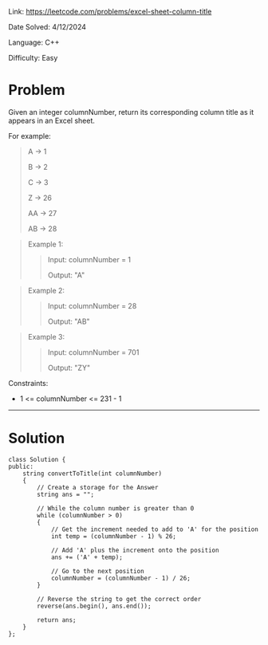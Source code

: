 Link: https://leetcode.com/problems/excel-sheet-column-title

Date Solved: 4/12/2024

Language: C++

Difficulty: Easy

# Problem

Given an integer columnNumber, return its corresponding column title as it appears in an Excel sheet.

For example:

>A -> 1
>
>B -> 2
>
>C -> 3
>
>Z -> 26
>
>AA -> 27
>
>AB -> 28 

>Example 1:
>
>>
>>Input: columnNumber = 1
>>
>>Output: "A"

>Example 2:
>
>>Input: columnNumber = 28
>>
>>Output: "AB"

>Example 3:
>
>>Input: columnNumber = 701
>>
>>Output: "ZY"
 

Constraints:

- 1 <= columnNumber <= 231 - 1

---

# Solution

```
class Solution {
public:
    string convertToTitle(int columnNumber) 
    {
        // Create a storage for the Answer
        string ans = "";

        // While the column number is greater than 0 
        while (columnNumber > 0)
        {
            // Get the increment needed to add to 'A' for the position
            int temp = (columnNumber - 1) % 26;

            // Add 'A' plus the increment onto the position
            ans += ('A' + temp);

            // Go to the next position
            columnNumber = (columnNumber - 1) / 26;
        }   

        // Reverse the string to get the correct order
        reverse(ans.begin(), ans.end());

        return ans;
    }
};

```
